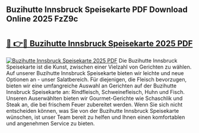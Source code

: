 ## Buzihutte Innsbruck Speisekarte PDF Download Online 2025 FzZ9c

# <h2><a href="http://gc7v4w.nevu.top/?p=Buzihutte+Innsbruck+Speisekarte">🔗 👉🔴 Buzihutte Innsbruck Speisekarte 2025 PDF</a></h2>

[![Buzihutte Innsbruck Speisekarte 2025 PDF](https://i.imgur.com/dBaPXMq.png)](http://gc7v4w.nevu.top/?p=Buzihutte+Innsbruck+Speisekarte)
Die Buzihutte Innsbruck Speisekarte ist die Kunst, zwischen einer Vielzahl von Gerichten zu wählen. Auf unserer Buzihutte Innsbruck Speisekarte bieten wir leichte und neue Optionen an - unser Salatbereich. Für diejenigen, die Fleisch bevorzugen, bieten wir eine umfangreiche Auswahl an Gerichten auf der Buzihutte Innsbruck Speisekarte an: Rindfleisch, Schweinefleisch, Huhn und Fisch. Unseren Auserwählten bieten wir Gourmet-Gerichte wie Schaschlik und Steak an, die bei frischem Feuer zubereitet werden. Wenn Sie sich nicht entscheiden können, was Sie von der Buzihutte Innsbruck Speisekarte wünschen, ist unser Team bereit zu helfen und Ihnen einen komfortablen und angenehmen Service zu bieten.
